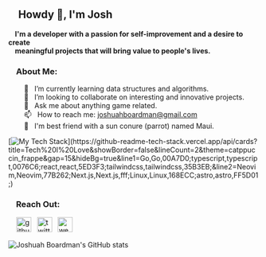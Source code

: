 ## &nbsp; &nbsp; Howdy 👋, I'm Josh
**&nbsp; &nbsp; I'm a developer with a passion for self-improvement and a desire to create** <br />
**&nbsp; &nbsp; meaningful projects that will bring value to people's lives.**

### &nbsp; &nbsp; About Me:
&nbsp; &nbsp; &nbsp; &nbsp; 🌱 &nbsp; I’m currently learning data structures and algorithms. <br />
&nbsp; &nbsp; &nbsp; &nbsp; 👯 &nbsp; I’m looking to collaborate on interesting and innovative projects. <br />
&nbsp; &nbsp; &nbsp; &nbsp; 💬 &nbsp; Ask me about anything game related.  <br />
&nbsp; &nbsp; &nbsp; &nbsp; 📫 &nbsp; How to reach me: joshuahboardman@gmail.com <br />
&nbsp; &nbsp; &nbsp; &nbsp; :parrot: &nbsp; I'm best friend with a sun conure (parrot) named Maui. <br />

[![My Tech Stack](https://github-readme-tech-stack.vercel.app/api/cards?title=Tech%20I%20Love&showBorder=false&lineCount=2&theme=catppuccin_frappe&gap=15&hideBg=true&line1=Go,Go,00A7D0;typescript,typescript,0076C6;react,react,5ED3F3;tailwindcss,tailwindcss,35B3EB;&line2=Neovim,Neovim,77B262;Next.js,Next.js,fff;Linux,Linux,168ECC;astro,astro,FF5D01;)](https://github-readme-tech-stack.vercel.app/api/cards?title=Tech%20I%20Love&showBorder=false&lineCount=2&theme=catppuccin_frappe&gap=15&hideBg=true&line1=Go,Go,00A7D0;typescript,typescript,0076C6;react,react,5ED3F3;tailwindcss,tailwindcss,35B3EB;&line2=Neovim,Neovim,77B262;Next.js,Next.js,fff;Linux,Linux,168ECC;astro,astro,FF5D01;)

### &nbsp; &nbsp; Reach Out: 

&nbsp; &nbsp; [<img src='https://github.com/gauravghongde/social-icons/blob/master/SVG/Color/LinkedIN.svg' alt='github' height='30'>](https://www.linkedin.com/in/joshuahboardman) &nbsp; [<img src='https://github.com/gauravghongde/social-icons/blob/master/SVG/Color/Twitter.svg' alt='twitter' height='30'>](https://twitter.com/https://twitter.com/JoshuahBoardman) &nbsp; [<img src='https://github.com/gauravghongde/social-icons/blob/master/SVG/Color/Google.svg' alt='website' height='30'>](https://www.joshuahboardman.com/) 

![Joshuah Boardman's GitHub stats](https://github-readme-stats.vercel.app/api?username=JoshuahBoardman&show_icons=true&text_color=c6d0f5&icon_color=ca9ee6&title_color=81c8be&hide_border=true&theme=transparent) 
